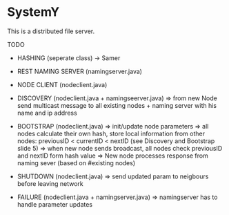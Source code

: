 # SystemY
This is a distributed file server.

TODO
- HASHING (seperate class) -> Samer

- REST NAMING SERVER (namingserver.java)
- NODE CLIENT (nodeclient.java)

- DISCOVERY (nodeclient.java + namingseerver.java)
=> from new Node send multicast message to all existing nodes + naming server with his name and ip address

- BOOTSTRAP (nodeclient.java)
=> init/update node parameters
=> all nodes calculate their own hash, store local information from other nodes: previousID < currentID < nextID (see Discovery and Bootstrap slide 5)
=> when new node sends broadcast, all nodes check previousID and nextID form hash value
=> New node processes response from naming sever (based on #existing nodes)


- SHUTDOWN (nodeclient.java)
=> send  updated param to neigbours before leaving network

- FAILURE (nodeclient.java + namingserver.java)
=>  namingserver has to handle parameter updates